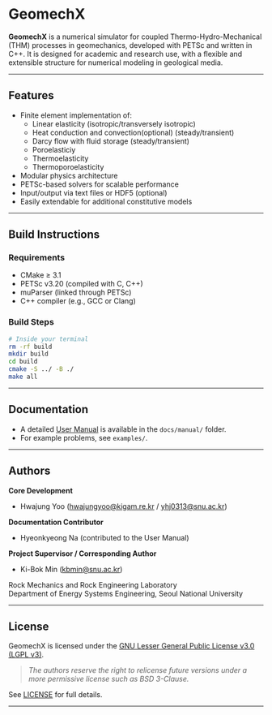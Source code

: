 # GeomechX

**GeomechX** is a numerical simulator for coupled Thermo-Hydro-Mechanical (THM) processes in geomechanics, developed with PETSc and written in C++. It is designed for academic and research use, with a flexible and extensible structure for numerical modeling in geological media.

---

## Features

- Finite element implementation of:
  - Linear elasticity (isotropic/transversely isotropic) 
  - Heat conduction and convection(optional) (steady/transient)
  - Darcy flow with fluid storage (steady/transient)
  - Poroelasticiy
  - Thermoelasticity
  - Thermoporoelasticity
- Modular physics architecture
- PETSc-based solvers for scalable performance
- Input/output via text files or HDF5 (optional)
- Easily extendable for additional constitutive models

---

## Build Instructions

### Requirements

- CMake ≥ 3.1
- PETSc v3.20 (compiled with C, C++)
- muParser (linked through PETSc)
- C++ compiler (e.g., GCC or Clang)

### Build Steps

```bash
# Inside your terminal
rm -rf build
mkdir build
cd build
cmake -S ../ -B ./
make all
```

---

## Documentation

- A detailed [User Manual](./docs/manual/Manual_GeomechX_250519.pdf) is available in the `docs/manual/` folder.
- For example problems, see `examples/`.

---

## Authors

**Core Development**
- Hwajung Yoo  (hwajungyoo@kigam.re.kr / yhj0313@snu.ac.kr)

**Documentation Contributor**
- Hyeonkyeong Na (contributed to the User Manual)

**Project Supervisor / Corresponding Author**
- Ki-Bok Min  (kbmin@snu.ac.kr)

Rock Mechanics and Rock Engineering Laboratory  
Department of Energy Systems Engineering, Seoul National University

---

## License

GeomechX is licensed under the [GNU Lesser General Public License v3.0 (LGPL v3)](https://www.gnu.org/licenses/lgpl-3.0.html).

> *The authors reserve the right to relicense future versions under a more permissive license such as BSD 3-Clause.*

See [LICENSE](./LICENSE.md) for full details.

---